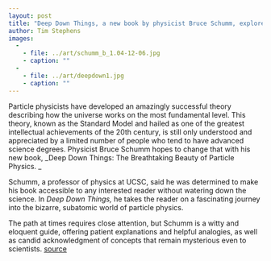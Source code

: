 ```yaml
---
layout: post
title: "Deep Down Things, a new book by physicist Bruce Schumm, explores the astonishing world of particle physics"
author: Tim Stephens
images:
  -
    - file: ../art/schumm_b_1.04-12-06.jpg
    - caption: ""
  -
    - file: ../art/deepdown1.jpg
    - caption: ""
---
```


Particle physicists have developed an amazingly successful theory describing how the universe works on the most fundamental level. This theory, known as the Standard Model and hailed as one of the greatest intellectual achievements of the 20th century, is still only understood and appreciated by a limited number of people who tend to have advanced science degrees. Physicist Bruce Schumm hopes to change that with his new book, _Deep Down Things: The Breathtaking Beauty of Particle Physics. _  
  
Schumm, a professor of physics at UCSC, said he was determined to make his book accessible to any interested reader without watering down the science. In _Deep Down Things,_ he takes the reader on a fascinating journey into the bizarre, subatomic world of particle physics.   
  
The path at times requires close attention, but Schumm is a witty and eloquent guide, offering patient explanations and helpful analogies, as well as candid acknowledgment of concepts that remain mysterious even to scientists.
[source](http://www1.ucsc.edu/currents/04-05/12-06/physics.asp "Permalink to physics")
